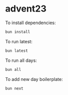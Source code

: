 # advent23

To install dependencies:

```bash
bun install
```

To run latest:

```bash
bun latest
```

To run all days:

```bash
bun all
```

To add new day boilerplate:

```bash
bun next
```

